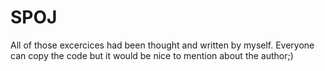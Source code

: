 # SPOJ
All of those excercices had been thought and written by myself. Everyone can copy the code but it would be nice to mention about the author;)
